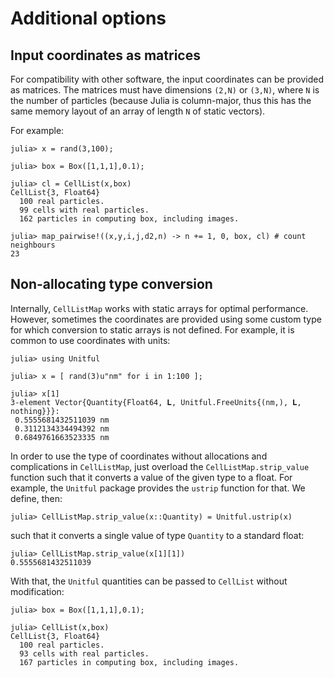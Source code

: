 # Additional options

## Input coordinates as matrices

For compatibility with other software, the input coordinates can be provided as matrices. The matrices must have dimensions `(2,N)` or `(3,N)`, where `N` is the number of particles (because Julia is column-major, thus this has the same memory layout of an array of length `N` of static vectors). 

For example:
```julia-repl
julia> x = rand(3,100);

julia> box = Box([1,1,1],0.1);

julia> cl = CellList(x,box)
CellList{3, Float64}
  100 real particles.
  99 cells with real particles.
  162 particles in computing box, including images.

julia> map_pairwise!((x,y,i,j,d2,n) -> n += 1, 0, box, cl) # count neighbours
23
```

## Non-allocating type conversion 

Internally, `CellListMap` works with static arrays  for optimal performance. However, sometimes the coordinates are provided using some custom type for which conversion to static arrays is not defined. For example, it is common to use coordinates with units:

```julia-repl
julia> using Unitful

julia> x = [ rand(3)u"nm" for i in 1:100 ];

julia> x[1]
3-element Vector{Quantity{Float64, 𝐋, Unitful.FreeUnits{(nm,), 𝐋, nothing}}}:
 0.5555681432511039 nm
 0.3112134334494392 nm
 0.6849761663523335 nm
```

 In order to use the type of coordinates without allocations and complications in `CellListMap`, just overload the `CellListMap.strip_value` function such that it converts a value of the given type to a float. For example, the `Unitful` package provides the `ustrip` function for that. We define, then:

```julia-repl
julia> CellListMap.strip_value(x::Quantity) = Unitful.ustrip(x)
```

such that it converts a single value of type `Quantity` to a standard float:
```julia-repl
julia> CellListMap.strip_value(x[1][1])
0.5555681432511039
```

With that, the `Unitful` quantities can be passed to `CellList` without modification:

```julia-repl
julia> box = Box([1,1,1],0.1);

julia> CellList(x,box)
CellList{3, Float64}
  100 real particles.
  93 cells with real particles.
  167 particles in computing box, including images.
```









